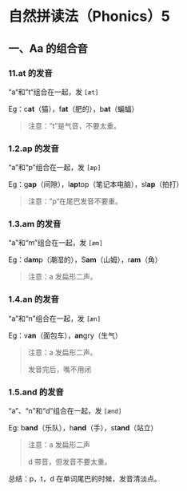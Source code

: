 # 自然拼读法（Phonics）5

## 一、Aa 的组合音

### 11.at 的发音

“a“和”t“组合在一起，发 `[æt]`

Eg：c**at**（猫），f**at**（肥的），b**at**（蝙蝠）

> 注意：”t”是气音，不要太重。

### 1.2.ap 的发音

“a”和“p”组合在一起，发 ``[æp]``

Eg：g**ap**（间隙），l**ap**top（笔记本电脑），sl**ap**（拍打）

> 注意：”p“在尾巴发音不要重。

### 1.3.am 的发音

“a”和“m”组合在一起，发 ``[æm]``

Eg：d**am**p（潮湿的），S**am**（山姆），r**am**（角）

> 注意：a 发扁形二声。

### 1.4.an 的发音

“a”和“n”组合在一起，发 ``[æn]``

Eg：v**an**（面包车），**an**gry（生气）

> 注意：a 发扁形二声。
>
> 发音完后，嘴不用闭

### 1.5.and 的发音

“a”、“n”和“d”组合在一起，发 ``[ænd]``

Eg: b**and**（乐队），h**and**（手），st**and**（站立）

> 注意：a 发扁形二声
>
> d 带音，但发音不要太重。

总结：p，t，d 在单词尾巴的时候，发音清淡点。
